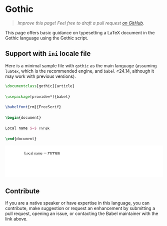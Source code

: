 # Gothic

<blockquote>
  <p><em>Improve this page! Feel free to draft a pull request <a href="https://github.com/latex3/babel/tree/docs/docs">on GitHub</a>.</em></p>
</blockquote>

This page offers basic guidance on typesetting a LaTeX document in the
Gothic language using the Gothic script.

## Support with `ini` locale file

Here is a minimal sample file with `gothic` as the main language
(assuming `luatex`, which is the recommended engine, and `babel` ≥24.14,
although it may work with previous versions).

```tex
\documentclass[gothic]{article}

\usepackage[provide=*]{babel}

\babelfont{rm}{FreeSerif}

\begin{document}

Local name $=$ 𐌲𐌿𐍄𐌹𐍃𐌺

\end{document}
```

![](../media/locale-gothic.png)

## Contribute

If you are a native speaker or have expertise in this language, you can
contribute, make suggestion or request an enhancement by submitting a
pull request, opening an issue, or contacting the Babel maintainer with
the link above.